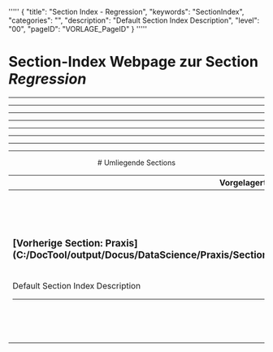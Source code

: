 '''''
{
"title": "Section Index - Regression",
"keywords": "SectionIndex",
"categories": "",
"description": "Default Section Index Description",
"level": "00",
"pageID": "VORLAGE_PageID"
}
'''''


<h1>Section-Index Webpage zur Section <i>Regression</i></h1>

<hr><hr><hr><hr><hr><center><hr><hr><hr> # Umliegende Sections
 </h2><br><table><thead> <tr> <th><center>Vorgelagerte Section</center></th> <th><center>Nachgelagerte Section</center></th></tr></thead><tbody><tr><td><h3>[Vorherige Section: Praxis](C:/DocTool/output/Docus/DataScience/Praxis/SectionIndex_DocTooloutputDocusDataSciencePraxis.html)</h3><br>Default Section Index Description<hr></td><td><h3>[Nachfolgende Section:</h3><h2><br> HOML-California-Housing-Prices</h2>](C:/DocTool/output/Docus/DataScience/Praxis/Regression/HOML-California-Housing-Prices/SectionIndex_DocTooloutputDocusDataSciencePraxisRegressionHOML-California-Housing-Prices.html)<br>List-Page zu der Ausarbeitung des California-Housing-Szenarios<hr></td></tr></tbody></table>